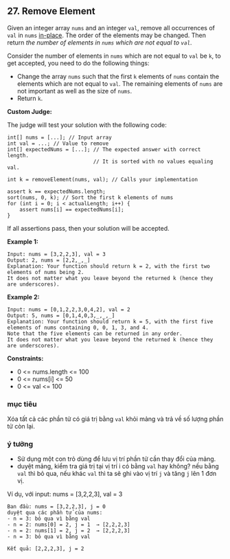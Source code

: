 ## 27. Remove Element

Given an integer array `nums` and an integer `val`, remove all occurrences of `val` in `nums` [in-place](https://en.wikipedia.org/wiki/In-place_algorithm). The order of the elements may be changed. Then return _the number of elements in `nums` which are not equal to `val`_.

Consider the number of elements in `nums` which are not equal to `val` be `k`, to get accepted, you need to do the following things:

 - Change the array `nums` such that the first `k` elements of `nums` contain the elements which are not equal to `val`. The remaining elements of `nums` are not important as well as the size of `nums`.
 - Return `k`.

**Custom Judge:**

The judge will test your solution with the following code:
```
int[] nums = [...]; // Input array
int val = ...; // Value to remove
int[] expectedNums = [...]; // The expected answer with correct length.
                            // It is sorted with no values equaling val.

int k = removeElement(nums, val); // Calls your implementation

assert k == expectedNums.length;
sort(nums, 0, k); // Sort the first k elements of nums
for (int i = 0; i < actualLength; i++) {
    assert nums[i] == expectedNums[i];
}
```
If all assertions pass, then your solution will be accepted.

**Example 1:**
```
Input: nums = [3,2,2,3], val = 3
Output: 2, nums = [2,2,_,_]
Explanation: Your function should return k = 2, with the first two elements of nums being 2.
It does not matter what you leave beyond the returned k (hence they are underscores).
```

**Example 2:**
```
Input: nums = [0,1,2,2,3,0,4,2], val = 2
Output: 5, nums = [0,1,4,0,3,_,_,_]
Explanation: Your function should return k = 5, with the first five elements of nums containing 0, 0, 1, 3, and 4.
Note that the five elements can be returned in any order.
It does not matter what you leave beyond the returned k (hence they are underscores).
```

**Constraints:**

 - 0 <= nums.length <= 100
 - 0 <= nums[i] <= 50
 - 0 <= val <= 100

### mục tiêu
Xóa tất cả các phần tử có giá trị bằng `val` khỏi mảng và trả về số lượng phần tử còn lại.

### ý tưởng
- Sử dụng một con trỏ dùng để lưu vị trí phần tử cần thay đổi của mảng.
- duyệt mảng, kiểm tra giá trị tại vị trí i có bằng `val` hay không? nếu bằng `val` thì bỏ qua, nếu khác `val` thì ta sẽ ghi vào vị trí `j` và tăng `j` lên 1 đơn vị.

Ví dụ, với input: nums = [3,2,2,3], val = 3

```
Ban đầu: nums = [3,2,2,3], j = 0
duyệt qua các phần tử của nums:
- n = 3: bỏ qua vì bằng val
- n = 2: nums[0] = 2, j = 1  → [2,2,2,3]
- n = 2: nums[1] = 2, j = 2  → [2,2,2,3]
- n = 3: bỏ qua vì bằng val

Kết quả: [2,2,2,3], j = 2
```
